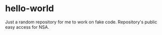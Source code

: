 # hello-world
Just a random repository for me to work on fake code.  Repository's public easy access for NSA.
